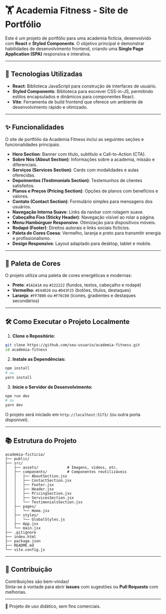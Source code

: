 # 🏋️ Academia Fitness - Site de Portfólio

Este é um projeto de portfólio para uma academia fictícia, desenvolvido com **React** e **Styled Components**. O objetivo principal é demonstrar habilidades de desenvolvimento frontend, criando uma **Single Page Application (SPA)** responsiva e interativa.

---

## 🚀 Tecnologias Utilizadas

- **React**: Biblioteca JavaScript para construção de interfaces de usuário.
- **Styled Components**: Biblioteca para escrever CSS-in-JS, permitindo estilos encapsulados e dinâmicos para componentes React.
- **Vite**: Ferramenta de build frontend que oferece um ambiente de desenvolvimento rápido e otimizado.

---

## ✨ Funcionalidades

O site de portfólio da Academia Fitness inclui as seguintes seções e funcionalidades principais:

- **Hero Section**: Banner com título, subtítulo e Call-to-Action (CTA).
- **Sobre Nós (About Section)**: Informações sobre a academia, missão e diferenciais.
- **Serviços (Services Section)**: Cards com modalidades e aulas oferecidas.
- **Depoimentos (Testimonials Section)**: Testemunhos de clientes satisfeitos.
- **Planos e Preços (Pricing Section)**: Opções de planos com benefícios e valores.
- **Contato (Contact Section)**: Formulário simples para mensagens dos usuários.
- **Navegação Interna Suave**: Links da navbar com rolagem suave.
- **Cabeçalho Fixo (Sticky Header)**: Navegação visível ao rolar a página.
- **Menu Hambúrguer Responsivo**: Otimização para dispositivos móveis.
- **Rodapé (Footer)**: Direitos autorais e links sociais fictícios.
- **Paleta de Cores Coesa**: Vermelho, laranja e preto para transmitir energia e profissionalismo.
- **Design Responsivo**: Layout adaptado para desktop, tablet e mobile.

---

## 🎨 Paleta de Cores

O projeto utiliza uma paleta de cores energéticas e modernas:

- **Preto**: `#1A1A1A` ou `#222222` (fundos, textos, cabeçalho e rodapé)
- **Vermelho**: `#E44D26` ou `#D43F25` (botões, títulos, destaques)
- **Laranja**: `#FF7B00` ou `#F76C00` (ícones, gradientes e destaques secundários)

---

## 🛠️ Como Executar o Projeto Localmente

1. **Clone o Repositório:**

```bash
git clone https://github.com/seu-usuario/academia-fitness.git
cd academia-fitness
```

2. **Instale as Dependências:**

```bash
npm install
# ou
yarn install
```

3. **Inicie o Servidor de Desenvolvimento:**

```bash
npm run dev
# ou
yarn dev
```

O projeto será iniciado em `http://localhost:5173/` (ou outra porta disponível).

---

## 📚 Estrutura do Projeto

```
academia-ficticia/
├── public/
├── src/
│   ├── assets/             # Imagens, vídeos, etc.
│   ├── components/         # Componentes reutilizáveis
│   │   ├── AboutSection.jsx
│   │   ├── ContactSection.jsx
│   │   ├── Footer.jsx
│   │   ├── Header.jsx
│   │   ├── PricingSection.jsx
│   │   ├── ServicesSection.jsx
│   │   └── TestimonialsSection.jsx
│   ├── pages/
│   │   └── Home.jsx
│   ├── styles/
│   │   └── GlobalStyles.js
│   ├── App.jsx
│   └── main.jsx
├── .gitignore
├── index.html
├── package.json
├── README.md
└── vite.config.js
```

---

## 🤝 Contribuição

Contribuições são bem-vindas!  
Sinta-se à vontade para abrir **issues** com sugestões ou **Pull Requests** com melhorias.

---

🧪 Projeto de uso didático, sem fins comerciais.
